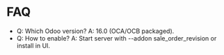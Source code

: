 # FAQ

- Q: Which Odoo version? A: 16.0 (OCA/OCB packaged).
- Q: How to enable? A: Start server with --addon sale_order_revision or install in UI.
